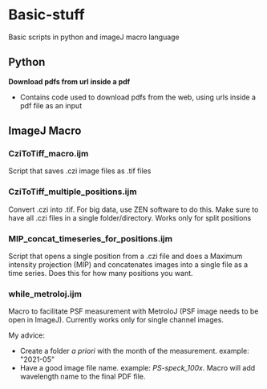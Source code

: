 # Basic-stuff
Basic scripts in python and imageJ macro language

## Python
**Download pdfs from url inside a pdf**
- Contains code used to download pdfs from the web, using urls inside a pdf file as an input


## ImageJ Macro
### CziToTiff_macro.ijm

Script that saves .czi image files as .tif files

### CziToTiff_multiple_positions.ijm

Convert .czi into .tif. For big data, use ZEN software to do this. Make sure to have all .czi files in a single folder/directory. Works only for split positions

### MIP_concat_timeseries_for_positions.ijm

Script that opens a single position from a .czi file and does a Maximum intensity projection (MIP) and concatenates images into a single file as a time series. Does this for how many positions you want.

### while_metroloj.ijm

Macro to facilitate PSF measurement with MetroloJ
(PSF image needs to be open in ImageJ). Currently works only for single channel images.


My advice:
- Create a folder *a priori* with the month of the measurement. example: "2021-05"
- Have a good image file name. example: *PS-speck_100x*. Macro will add wavelength name to the final PDF file.
